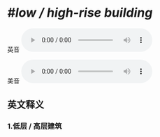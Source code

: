 # ***\#low / high-rise building*** 
英音
<audio src="./media/low building  high-rise building1_AAC.aac" controls="controls"></audio>

美音
<audio src="./media/low building  high-rise building 2_AAC.aac" controls="controls"></audio>



  

英文释义
---
### 1.**低层 / 高层建筑**  


